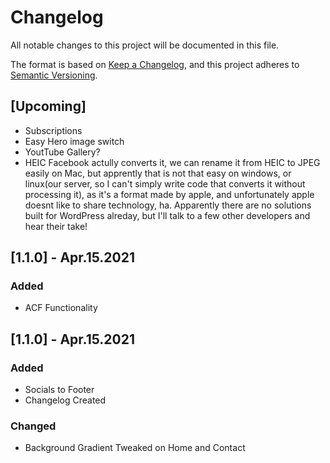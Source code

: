 # Changelog

All notable changes to this project will be documented in this file.

The format is based on [Keep a Changelog](https://keepachangelog.com/en/1.0.0/),
and this project adheres to [Semantic Versioning](https://semver.org/spec/v2.0.0.html).

## [Upcoming]

- Subscriptions
- Easy Hero image switch
- YoutTube Gallery?
- HEIC Facebook actully converts it, we can rename it from HEIC to JPEG easily on Mac, but apprently that is not that easy on windows, or linux(our server, so I can't simply write code that converts it without processing it), as it's a format made by apple, and unfortunately apple doesnt like to share technology, ha. Apparently there are no solutions built for WordPress alreday, but I'll talk to a few other developers and hear their take!
## [1.1.0] - Apr.15.2021

### Added


- ACF Functionality

## [1.1.0] - Apr.15.2021

### Added

- Socials to Footer
- Changelog Created

### Changed

- Background Gradient Tweaked on Home and Contact
